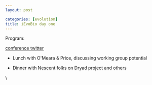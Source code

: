 ```yaml
---
layout: post

categories: [evolution]
title: iEvoBio day one
---
```







 








Program:

[conference
twitter](http://twitter.com/#search?q=%23ievobio "http://twitter.com/#search?q=%23ievobio")

-   Lunch with O'Meara & Price, discussing working group potential

-   Dinner with Nescent folks on Dryad project and others

\

